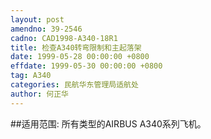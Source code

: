 ```yaml
---
layout: post
amendno: 39-2546
cadno: CAD1998-A340-18R1
title: 检查A340转弯限制和主起落架
date: 1999-05-28 00:00:00 +0800
effdate: 1999-05-30 00:00:00 +0800
tag: A340
categories: 民航华东管理局适航处
author: 何正华
---
```


##适用范围:
所有类型的AIRBUS A340系列飞机。

